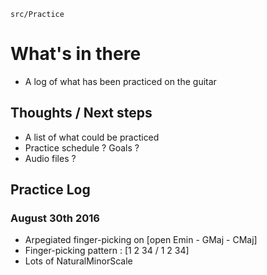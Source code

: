 `src/Practice`
# What's in there
* A log of what has been practiced on the guitar

## Thoughts / Next steps
* A list of what could be practiced
* Practice schedule ? Goals ?
* Audio files ?

## Practice Log
### August 30th 2016
* Arpegiated finger-picking on [open Emin - GMaj - CMaj]
* Finger-picking pattern : [1 2 34 / 1 2 34]
* Lots of NaturalMinorScale
